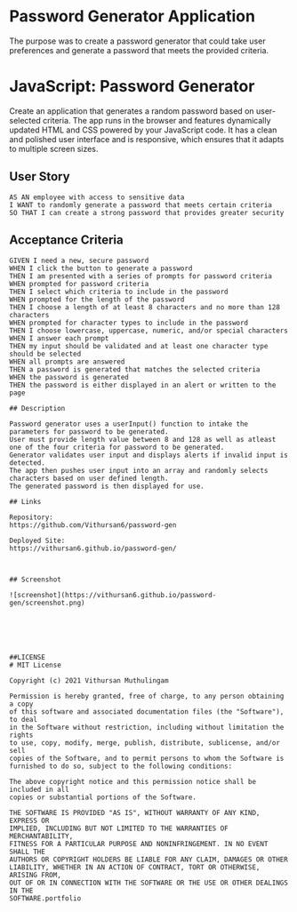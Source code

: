 # Password Generator Application
The purpose was to create a password generator that could take user preferences
and generate a password that meets the provided criteria.

# JavaScript: Password Generator

Create an application that generates a random password based on user-selected criteria. The app runs in the browser and features dynamically updated HTML and CSS powered by your JavaScript code. It has a clean and polished user interface and is responsive, which ensures that it adapts to multiple screen sizes.


## User Story

```
AS AN employee with access to sensitive data
I WANT to randomly generate a password that meets certain criteria
SO THAT I can create a strong password that provides greater security
```

## Acceptance Criteria

```
GIVEN I need a new, secure password
WHEN I click the button to generate a password
THEN I am presented with a series of prompts for password criteria
WHEN prompted for password criteria
THEN I select which criteria to include in the password
WHEN prompted for the length of the password
THEN I choose a length of at least 8 characters and no more than 128 characters
WHEN prompted for character types to include in the password
THEN I choose lowercase, uppercase, numeric, and/or special characters
WHEN I answer each prompt
THEN my input should be validated and at least one character type should be selected
WHEN all prompts are answered
THEN a password is generated that matches the selected criteria
WHEN the password is generated
THEN the password is either displayed in an alert or written to the page

## Description

Password generator uses a userInput() function to intake the parameters for password to be generated.
User must provide length value between 8 and 128 as well as atleast one of the four criteria for password to be generated.
Generator validates user input and displays alerts if invalid input is detected.
The app then pushes user input into an array and randomly selects characters based on user defined length.
The generated password is then displayed for use.

## Links

Repository:
https://github.com/Vithursan6/password-gen

Deployed Site:
https://vithursan6.github.io/password-gen/



## Screenshot

![screenshot](https://vithursan6.github.io/password-gen/screenshot.png)






##LICENSE
# MIT License

Copyright (c) 2021 Vithursan Muthulingam

Permission is hereby granted, free of charge, to any person obtaining a copy
of this software and associated documentation files (the "Software"), to deal
in the Software without restriction, including without limitation the rights
to use, copy, modify, merge, publish, distribute, sublicense, and/or sell
copies of the Software, and to permit persons to whom the Software is
furnished to do so, subject to the following conditions:

The above copyright notice and this permission notice shall be included in all
copies or substantial portions of the Software.

THE SOFTWARE IS PROVIDED "AS IS", WITHOUT WARRANTY OF ANY KIND, EXPRESS OR
IMPLIED, INCLUDING BUT NOT LIMITED TO THE WARRANTIES OF MERCHANTABILITY,
FITNESS FOR A PARTICULAR PURPOSE AND NONINFRINGEMENT. IN NO EVENT SHALL THE
AUTHORS OR COPYRIGHT HOLDERS BE LIABLE FOR ANY CLAIM, DAMAGES OR OTHER
LIABILITY, WHETHER IN AN ACTION OF CONTRACT, TORT OR OTHERWISE, ARISING FROM,
OUT OF OR IN CONNECTION WITH THE SOFTWARE OR THE USE OR OTHER DEALINGS IN THE
SOFTWARE.portfolio

